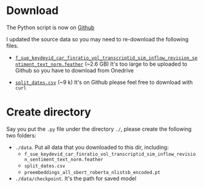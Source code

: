 # Download
The Python script is now on [Github](https://github.com/XiaomoWu/earnings-call/blob/master/C-model-xiao.py) 

I updated the source data so you may need to re-download the following files.

- [`f_sue_keydevid_car_finratio_vol_transcriptid_sim_inflow_revision_sentiment_text_norm.feather`](https://1drv.ms/u/s!AqUu9ylMgqcDgP-6DwvI_gk8qK-Y928?e=LEhkek)  (~2.6 GB) It's too large to be uploaded to Github so you have to download from Onedrive

- [`split_dates.csv`](https://github.com/XiaomoWu/earnings-call/blob/master/data/split_dates.csv)  (~9 k) It's on Github please feel free to download with `curl`

# Create directory
Say you put the `.py` file under the directory `./`, please create the following two folders:
- `./data`. Put all data that you downloaded to this dir, including:
    - `f_sue_keydevid_car_finratio_vol_transcriptid_sim_inflow_revision_sentiment_text_norm.feather`
    - `split_dates.csv`
    - `preembeddings_all_sbert_roberta_nlistsb_encoded.pt`
- `./data/checkpoint`. It's the path for saved model


